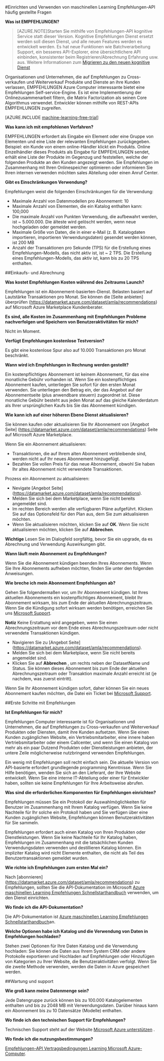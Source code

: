 <properties 
    pageTitle="Einrichten und Verwenden der Computer Learning Empfehlungen-API | Microsoft Azure" 
    description="Häufig gestellte Fragen zur Azure maschinellen Learning integriert Microsoft EMPFEHLUNGEN-API" 
    services="machine-learning" 
    documentationCenter="" 
    authors="LuisCabrer" 
    manager="jhubbard" 
    editor="cgronlun"/>

<tags 
    ms.service="machine-learning" 
    ms.workload="data-services" 
    ms.tgt_pltfrm="na" 
    ms.devlang="na" 
    ms.topic="article" 
    ms.date="09/08/2016" 
    ms.author="luisca"/> 

#<a name="setting-up-and-using-machine-learning-recommendations-api-faq"></a>Einrichten und Verwenden von maschinellen Learning Empfehlungen-API häufig gestellte Fragen


**Was ist EMPFEHLUNGEN?**

>[AZURE.NOTE]Starten Sie mithilfe von Empfehlungen-API kognitive Service statt dieser Version. Kognitive Empfehlungen Dienst ersetzt werden soll diesen Dienst, und alle neuen Features werden es entwickelt werden. Es hat neue Funktionen wie Batchverarbeitung Support, ein besseres API-Explorer, eine übersichtlichere API einbinden, konsistenter beim Registrieren/Abrechnung Erfahrung usw. aus.
> Weitere Informationen zum [Migrieren zu den neuen kognitive Dienst](http://aka.ms/recomigrate)

Organisationen und Unternehmen, die auf Empfehlungen zu Cross-verkaufen und Weiterverkauf Produkte und Dienste an ihre Kunden verlassen, EMPFEHLUNGEN Azure Computer interessante bietet eine Empfehlungen Self-service-Engine. Es ist eine Implementierung der Onlinezusammenarbeit filtern, die Matrix Factorization als seinen Core Algorithmus verwendet. Entwickler können mithilfe von REST-APIs EMPFEHLUNGEN zugreifen. 

[AZURE.INCLUDE [machine-learning-free-trial](../../includes/machine-learning-free-trial.md)]

**Was kann ich mit empfohlenen Verfahren?**

EMPFEHLUNGEN erfordert als Eingabe ein Element oder eine Gruppe von Elementen und eine Liste der relevanten Empfehlungen zurückgegeben. Beispiel: ein Kunde von einem online-Händler klickt ein Produkts. Online Einzelhändler dieses Produkts als Eingabe für EMPFEHLUNGEN sendet, erhält eine Liste der Produkte im Gegenzug und feststellen, welche der folgenden Produkte an den Kunden angezeigt werden. Sie Empfehlungen im Zusammenhang mit Ihren Onlinespeicher optimieren oder informieren Sie Ihren internen verwenden möchten sales Abteilung oder einen Anruf Center.

**Gibt es Einschränkungen Verwendung?**

Empfehlungen weist die folgenden Einschränkungen für die Verwendung:
* Maximale Anzahl von Datenmodellen pro Abonnement: 10
* Maximale Anzahl von Elementen, die ein Katalog enthalten kann: 100,000
* Die maximale Anzahl von Punkten Verwendung, die aufbewahrt werden, ist ~ 5.000.000. Die älteste wird gelöscht werden, wenn neue hochgeladen oder gemeldet werden.
* Maximale Größe von Daten, die in einer e-Mail (z. B. Katalogdaten importieren, importieren Verwendungsdaten) gesendet werden können, ist 200 MB
* Anzahl der Transaktionen pro Sekunde (TPS) für die Erstellung eines Empfehlungen-Modells, das nicht aktiv ist, ist ~ 2 TPS. Die Erstellung eines Empfehlungen-Modells, das aktiv ist, kann bis zu 20 TPS enthalten.

##<a name="purchase-and-billing"></a>Einkaufs- und Abrechnung 


**Was kostet Empfehlungen Kosten während des Zeitraums Launch?**

Empfehlungen ist ein Abonnement-basierten-Dienst. Belasten basiert auf Lautstärke Transaktionen pro Monat. Sie können die [Seite anbieten] überprüfen (https://datamarket.azure.com/dataset/amla/recommendations) auf Microsoft Azure Marketplace Kundenberater.

**Es sind, alle Kosten im Zusammenhang mit Empfehlungen Probleme nachverfolgen und Speichern von Benutzeraktivitäten für mich?**

Nicht im Moment.

**Verfügt Empfehlungen kostenlose Testversion?**

Es gibt eine kostenlose Spur also auf 10.000 Transaktionen pro Monat beschränkt.

**Wann wird ich Empfehlungen in Rechnung werden gestellt?**

Ein kostenpflichtiges Abonnement ist keinem Abonnement, für das eine monatliche Gebühr vorhanden ist. Wenn Sie ein kostenpflichtiges Abonnement kaufen, unterliegen Sie sofort für den ersten Monat verwenden. Sie unterliegen den Betrag ein, der das Angebot auf der Abonnementseite (plus anwendbare steuern) zugeordnet ist. Diese monatliche Gebühr besteht aus jeden Monat auf das gleiche Kalenderdatum als Ihrer ursprünglichen Kaufs bis Sie das Abonnement kündigen. 

**Wie kann ich auf einer höheren Ebene Dienst aktualisieren?**

Sie können kaufen oder aktualisieren Sie Ihr Abonnement von [Angebot Seite] (https://datamarket.azure.com/dataset/amla/recommendations) Seite auf Microsoft Azure Marketplace.

Wenn Sie ein Abonnement aktualisieren:

* Transaktionen, die auf Ihrem alten Abonnement verbleibende sind, werden nicht auf Ihr neues Abonnement hinzugefügt. 
* Bezahlen Sie vollen Preis für das neue Abonnement, obwohl Sie haben Ihr altes Abonnement nicht verwendete Transaktionen.

Prozess ein Abonnement zu aktualisieren:

* Nevigate [Angebot Seite] (https://datamarket.azure.com/dataset/amla/recommendations).
* Melden Sie sich bei dem Marketplace, wenn Sie nicht bereits angemeldet sind.
* Im rechten Bereich werden alle verfügbaren Pläne aufgeführt. Klicken Sie auf das Optionsfeld für den Plan aus, dem Sie zum aktualisieren möchten.
* Wenn Sie aktualisieren möchten, klicken Sie auf **OK**. Wenn Sie nicht aktualisieren möchten, klicken Sie auf **Abbrechen**.

**Wichtige** Lesen Sie im Dialogfeld sorgfältig, bevor Sie ein upgrade, da es Abrechnung und Verwendung Auswirkungen gibt.

**Wann läuft mein Abonnement zu Empfehlungen?**

Wenn Sie die Abonnement kündigen beenden Ihres Abonnements. Wenn Sie Ihre Abonnements aufheben möchten, finden Sie unter den folgenden Anweisungen.

**Wie breche ich mein Abonnement Empfehlungen ab?**

Gehen Sie folgendermaßen vor, um Ihr Abonnement kündigen. Ist Ihres aktuellen Abonnements ein kostenpflichtiges Abonnement, bleibt Ihr Abonnement wirksam, bis zum Ende der aktuellen Abrechnungszeitraum. Wenn Sie die Kündigung sofort wirksam werden benötigen, erreichen Sie uns [Microsoft Support](https://support.microsoft.com/oas/default.aspx?gprid=17024&st=1&wfxredirect=1&sd=gn).

**Notiz** Keine Erstattung wird angegeben, wenn Sie einen Abrechnungszeitraum vor dem Ende eines Abrechnungszeitraum oder nicht verwendete Transaktionen kündigen.

* Navigieren Sie zu [Angebot Seite] (https://datamarket.azure.com/dataset/amla/recommendations).
* Melden Sie sich bei dem Marketplace, wenn Sie nicht bereits angemeldet sind.
* Klicken Sie auf **Abbrechen** , um rechts neben der DatasetName und Status. Sie können dieses Abonnement bis zum Ende der aktuellen Abrechnungszeitraum oder Transaktion maximale Anzahl erreicht ist (je nachdem, was zuerst eintritt).

Wenn Sie Ihr Abonnement kündigen sofort, daher können Sie ein neues Abonnement kaufen möchten, die Datei ein Ticket bei [Microsoft Support](https://support.microsoft.com/oas/default.aspx?gprid=17024&st=1&wfxredirect=1&sd=gn).

##<a name="getting-started-with-recommendations"></a>Erste Schritte mit Empfehlungen

**Ist Empfehlungen für mich?** 

Empfehlungen Computer interessante ist für Organisationen und Unternehmen, die auf Empfehlungen zu Cross-verkaufen und Weiterverkauf Produkten oder Diensten, damit ihre Kunden aufsetzen. Wenn Sie einen Kunden zugänglichen Website, ein Vertriebsmitarbeiter, eine innere haben Vertriebsmitarbeiter oder einem Callcenter, und wenn Sie einen Katalog von mehr als ein paar Dutzend Produkten oder Dienstleistungen anbieten, der untere Zeile möglicherweise nutzbringend verwenden Empfehlungen. 

Ein wenig mit Empfehlungen soll recht einfach sein. Die aktuelle Version von API-basierte erfordert grundlegende programming Kenntnisse. Wenn Sie Hilfe benötigen, wenden Sie sich an den Lieferant, der Ihre Website entwickelt. Wenn Sie eine interne IT-Abteilung oder einer für Entwickler haben, sollten sie keine Empfehlungen für Ihre Arbeitsweise abrufen. 

**Was sind die erforderlichen Komponenten für Empfehlungen einrichten?**

Empfehlungen müssen Sie ein Protokoll der Auswahlmöglichkeiten für Benutzer im Zusammenhang mit Ihrem Katalog verfügen. Wenn Sie keine Nachteile für Ihr solche ein Protokoll haben und Sie verfügen über eine Kunden zugänglichen Website, Empfehlungen können Benutzeraktivitäten für Sie sammeln. 

Empfehlungen erfordert auch einen Katalog von Ihren Produkten oder Dienstleistungen. Wenn Sie keine Nachteile für Ihr Katalog haben, Empfehlungen im Zusammenhang mit die tatsächlichen Kunden Verwendungsdaten verwenden und destillieren Katalog können. Ein impliziter Katalog wird nicht Elemente enthalten, die nicht als Teil des Benutzertransaktionen gemeldet wurden.

**Wie richte ich Empfehlungen zum ersten Mal ein?**

Nach [abonnieren] (https://datamarket.azure.com/dataset/amla/recommendations) zu Empfehlungen, sollten Sie die API-Dokumentation im Microsoft [Azure maschinellen Learning Empfehlungen Schnellstarthandbuch](machine-learning-recommendation-api-quick-start-guide.md) verwenden, um den Dienst einrichten.

**Wo finde ich die API-Dokumentation?** 

Die API-Dokumentation ist [Azure maschinellen Learning Empfehlungen Schnellstarthandbuch](machine-learning-recommendation-api-quick-start-guide.md)an.

**Welche Optionen habe ich Katalog und die Verwendung von Daten in Empfehlungen hochladen?**

Stehen zwei Optionen für Ihre Daten Katalog und die Verwendung hochladen: Sie können die Daten aus Ihrem System CRM oder andere Protokolle exportieren und Hochladen auf Empfehlungen oder Hinzufügen von Kategorien zu Ihrer Website, die Benutzeraktivitäten verfolgt. Wenn Sie die zweite Methode verwenden, werden die Daten in Azure gespeichert werden.

##<a name="maintenance-and-support"></a>Wartung und support

**Wie groß kann meine Datenmenge sein?**

Jede Datengruppe zurück können bis zu 100.000 Katalogelementen enthalten und bis zu 2048 MB mit Verwendungsdaten.
Darüber hinaus kann ein Abonnement bis zu 10 Datensätze (Modelle) enthalten.

**Wo finde ich den technischen Support für Empfehlungen?**

Technischen Support steht auf der Website [Microsoft Azure unterstützen](https://social.msdn.microsoft.com/forums/azure/home?forum=MachineLearning) .

**Wo finde ich die nutzungsbestimmungen?**

[Empfehlungen-API Vertragsbedingungen Learning Microsoft Azure-Computer](https://datamarket.azure.com/dataset/amla/recommendations#terms).



 
